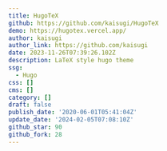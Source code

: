 ```yaml
---
title: HugoTeX
github: https://github.com/kaisugi/HugoTeX
demo: https://hugotex.vercel.app/
author: kaisugi
author_link: https://github.com/kaisugi
date: 2023-11-26T07:39:26.102Z
description: LaTeX style hugo theme
ssg:
  - Hugo
css: []
cms: []
category: []
draft: false
publish_date: '2020-06-01T05:41:04Z'
update_date: '2024-02-05T07:08:10Z'
github_star: 90
github_fork: 28
---
```

